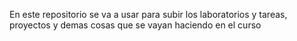 En este repositorio se va a usar para subir los laboratorios y tareas, proyectos y demas cosas que se vayan haciendo en el curso